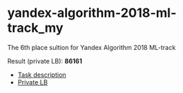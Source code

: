 # yandex-algorithm-2018-ml-track_my
The 6th place sultion for Yandex Algorithm 2018 ML-track

Result (private LB): **86161**

- [Task description](https://contest.yandex.ru/algorithm2018/contest/7914/problems/)
- [Private LB](https://contest.yandex.ru/algorithm2018/contest/7914/standings/)
